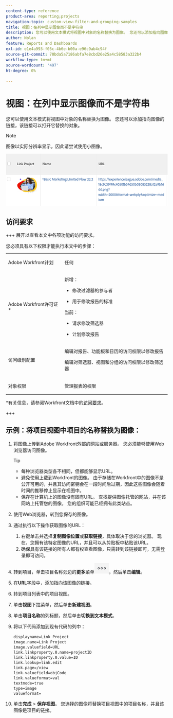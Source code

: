 ```yaml
---
content-type: reference
product-area: reporting;projects
navigation-topic: custom-view-filter-and-grouping-samples
title: 视图：在列中显示图像而不是字符串
description: 您可以使用文本模式将视图中对象的名称替换为图像。 您还可以添加指向图像的链接，该链接可以打开它替换的对象。
author: Nolan
feature: Reports and Dashboards
exl-id: e1e4a993-f05c-4b6e-b00a-e96c9ab4c94f
source-git-commit: 70bda5a7186abfa7e8cbd26e25a4c58583a322b4
workflow-type: tm+mt
source-wordcount: '497'
ht-degree: 0%

---
```


# 视图：在列中显示图像而不是字符串

<!--Audited: 11/2024-->

您可以使用文本模式将视图中对象的名称替换为图像。 您还可以添加指向图像的链接，该链接可以打开它替换的对象。

>[!NOTE]
>
>图像以实际分辨率显示，因此请尝试使用小图像。

![将项目名称替换为图像和链接](assets/replace-project-name-with-image-and-link-350x125.png)

## 访问要求

+++ 展开以查看本文中各项功能的访问要求。

您必须具有以下权限才能执行本文中的步骤：

<table style="table-layout:auto"> 
 <col> 
 <col> 
 <tbody> 
  <tr> 
   <td role="rowheader">Adobe Workfront计划</td> 
   <td> <p>任何</p> </td> 
  </tr> 
  <tr> 
   <td role="rowheader">Adobe Workfront许可证*</td> 
   <td> 
    <p>新增：</p>
   <ul><li><p>修改过滤器的参与者 </p></li>
   <li><p>用于修改报告的标准</p></li> </ul>

<p>当前：</p>
   <ul><li><p>请求修改筛选器 </p></li>
   <li><p>计划修改报告</p></li> </ul></td> 
  </tr> 
  <tr> 
   <td role="rowheader">访问级别配置</td> 
   <td> <p>编辑对报告、功能板和日历的访问权限以修改报告</p> <p>编辑对筛选器、视图和分组的访问权限以修改筛选器</p> </td> 
  </tr> 
  <tr> 
   <td role="rowheader">对象权限</td> 
   <td> <p>管理报表的权限</p>  </td> 
  </tr> 
 </tbody> 
</table>

*有关信息，请参阅Workfront文档中的[访问要求](/help/quicksilver/administration-and-setup/add-users/access-levels-and-object-permissions/access-level-requirements-in-documentation.md)。

+++

## 示例：将项目视图中项目的名称替换为图像：

1. 将图像上传到Adobe Workfront外部的网站或服务器。 您必须能够使用Web浏览器访问图像。

   >[!TIP]
   >
   >* 每种浏览器类型各不相同，但都能够显示URL。
   >* 避免使用上载到Workfront的图像。 由于存储在Workfront中的图像不是公开可用的，并且其访问密钥会在一段时间后过期，因此这些图像会随着时间的推移停止显示在视图中。
   >* 保存在计算机上的图像没有固有URL。 查找提供图像托管的网站，并在该网站上托管您的图像。 您的组织可能已经拥有此类站点。

1. 使用Web浏览器，转到您保存的图像。
1. 通过执行以下操作获取图像的URL：

   <!--
   <p data-mc-conditions="QuicksilverOrClassic.Draft mode">(NOTE: I used this blog post to document what kind of image we need for this: https://www.canto.com/blog/image-url/ (consulting uses this)) </p>
   -->

   1. 右键单击并选择&#x200B;**复制图像位置**&#x200B;或&#x200B;**获取链接**，具体取决于您的浏览器。 现在，您拥有该特定图像的URL，并且可以从剪贴板中粘贴该URL。
   1. 确保具有该链接的所有人都有权查看图像，只需转到该链接即可，无需登录即可访问。

1. 转到项目，单击项目名称旁边的&#x200B;**更多**&#x200B;菜单![更多图标](assets/more-icon-45x33.png)，然后单击&#x200B;**编辑**。

1. 在&#x200B;**URL**&#x200B;字段中，添加指向该图像的链接。
1. 转到项目列表中的项目视图。
1. 单击&#x200B;**视图**&#x200B;下拉菜单，然后单击&#x200B;**新建视图**。
1. 单击&#x200B;**项目名称**&#x200B;的列标题，然后单击&#x200B;**切换到文本模式**。

1. 将以下代码添加到现有代码的列中：

   ```
   displayname=Link Project
   image.name=Link Project
   image.valuefield=URL
   link.linkproperty.0.name=projectID
   link.linkproperty.0.value=ID
   link.lookup=link.edit
   link.page=/view
   link.valuefield=objCode
   link.valueformat=val
   textmode=true
   type=image
   valueformat=
   ```

1. 单击&#x200B;**完成** > **保存视图**。
您选择的图像将替换项目视图中的项目名称，并且该图像是项目的链接。